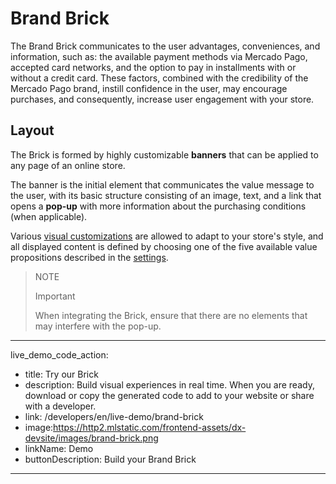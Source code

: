 # Brand Brick

The Brand Brick communicates to the user advantages, conveniences, and information, such as: the available payment methods via Mercado Pago, accepted card networks, and the option to pay in installments with or without a credit card. These factors, combined with the credibility of the Mercado Pago brand, instill confidence in the user, may encourage purchases, and consequently, increase user engagement with your store.

## Layout

The Brick is formed by highly customizable **banners** that can be applied to any page of an online store.

The banner is the initial element that communicates the value message to the user, with its basic structure consisting of an image, text, and a link that opens a **pop-up** with more information about the purchasing conditions (when applicable).

Various [visual customizations](/developers/en/docs/checkout-bricks/brand-brick/visual-customizations) are allowed to adapt to your store's style, and all displayed content is defined by choosing one of the five available value propositions described in the [settings](/developers/en/docs/checkout-bricks/brand-brick/settings/default-rendering).

> NOTE
>
> Important
>
> When integrating the Brick, ensure that there are no elements that may interfere with the pop-up.

---
live_demo_code_action:
- title: Try our Brick
- description: Build visual experiences in real time. When you are ready, download or copy the generated code to add to your website or share with a developer.
- link: /developers/en/live-demo/brand-brick
- image:https://http2.mlstatic.com/frontend-assets/dx-devsite/images/brand-brick.png
- linkName: Demo
- buttonDescription: Build your Brand Brick
---